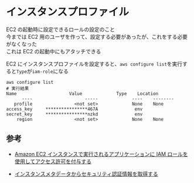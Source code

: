 # インスタンスプロファイル

EC2 の起動時に設定できるロールの設定のこと  
今までは EC2 用のユーザを作って、設定する必要があったが、これをする必要がなくなった  
これは EC2 の起動中にもアタッチできる

EC2 にインスタンスプロファイルを設定すると、`aws configure list`を実行すると`Type`が`iam-role`になる

```shell
aws configure list
# 実行結果
Name                    Value             Type    Location
      ----                    -----             ----    --------
   profile                <not set>             None    None
access_key     ****************467A              env
secret_key     ****************nzkd              env
    region                <not set>             None    None
```

## 参考

- [Amazon EC2 インスタンスで実行されるアプリケーションに IAM ロールを使用してアクセス許可を付与する](https://docs.aws.amazon.com/ja_jp/IAM/latest/UserGuide/id_roles_use_switch-role-ec2.html)

- [インスタンスメタデータからセキュリティ認証情報を取得する](https://docs.aws.amazon.com/ja_jp/AWSEC2/latest/UserGuide/iam-roles-for-amazon-ec2.html#instance-metadata-security-credentials)
